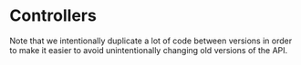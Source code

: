 # Controllers

Note that we intentionally duplicate a lot of code between versions in order to make it easier to avoid unintentionally changing old versions of the API.

